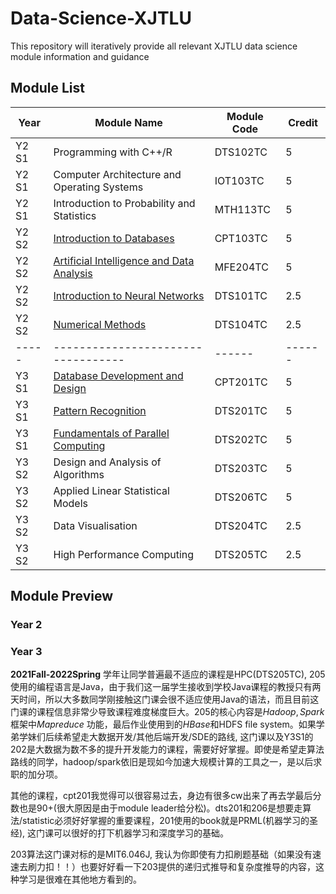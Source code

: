# Data-Science-XJTLU
This repository will iteratively provide all relevant XJTLU data science module information and guidance

## Module List
| Year  | Module Name                        |Module Code |Credit |
| ----- | ----------------------------------| ------|------ |
| Y2 S1 | Programming with C++/R                       | DTS102TC |5      |
| Y2 S1 | Computer Architecture and Operating Systems  | IOT103TC |5      |
| Y2 S1 | Introduction to Probability and Statistics   | MTH113TC |5      |
| Y2 S2 | [Introduction to Databases](https://github.com/nothairyyq/Data-Science-XJTLU/tree/main/CPT103TC)                    | CPT103TC |5      |
| Y2 S2 | [Artificial Intelligence and Data Analysis](https://github.com/nothairyyq/Data-Science-XJTLU/tree/main/MFE204TC)    | MFE204TC |5      |
| Y2 S2 | [Introduction to Neural Networks](https://github.com/nothairyyq/Data-Science-XJTLU/tree/main/DTS101TC)             | DTS101TC |2.5    |
| Y2 S2 | [Numerical Methods](https://github.com/nothairyyq/Data-Science-XJTLU/tree/main/DTS104)                            | DTS104TC |2.5    |
| ----- | ---------------------------------- | ------|------ |
| Y3 S1 | [Database Development and Design](https://github.com/nothairyyq/Data-Science-XJTLU/tree/main/CPT201TC)    | CPT201TC |5      |
| Y3 S1 | [Pattern Recognition](https://github.com/nothairyyq/Data-Science-XJTLU/tree/main/DTS201TC)                | DTS201TC |5      |
| Y3 S1 | [Fundamentals of Parallel Computing](https://github.com/nothairyyq/Data-Science-XJTLU/tree/main/DTS202TC) | DTS202TC |5      |
| Y3 S2 | Design and Analysis of Algorithms  | DTS203TC |5      |
| Y3 S2 | Applied Linear Statistical Models  | DTS206TC |5      |
| Y3 S2 | Data Visualisation                 | DTS204TC |2.5    |
| Y3 S2 | High Performance Computing         | DTS205TC |2.5    |

## Module Preview
### Year 2
### Year 3

**2021Fall-2022Spring** 学年让同学普遍最不适应的课程是HPC(DTS205TC), 205使用的编程语言是Java，由于我们这一届学生接收到学校Java课程的教授只有两天时间，所以大多数同学刚接触这门课会很不适应使用Java的语法，而且目前这门课的课程信息非常少导致课程难度梯度巨大。205的核心内容是$Hadoop,Spark$ 框架中$Mapreduce$ 功能，最后作业使用到的$HBase$和HDFS file system。如果学弟学妹们后续希望走大数据开发/其他后端开发/SDE的路线, 这门课以及Y3S1的202是大数据为数不多的提升开发能力的课程，需要好好掌握。即使是希望走算法路线的同学，hadoop/spark依旧是现如今加速大规模计算的工具之一，是以后求职的加分项。

其他的课程，cpt201我觉得可以很容易过去，身边有很多cw出来了再去学最后分数也是90+(很大原因是由于module leader给分松)。dts201和206是想要走算法/statistic必须好好掌握的重要课程，201使用的book就是PRML(机器学习的圣经), 这门课可以很好的打下机器学习和深度学习的基础。

203算法这门课对标的是MIT6.046J, 我认为你即使有力扣刷题基础（如果没有速速去刷力扣！！）也要好好看一下203提供的递归式推导和复杂度推导的内容，这种学习是很难在其他地方看到的。


